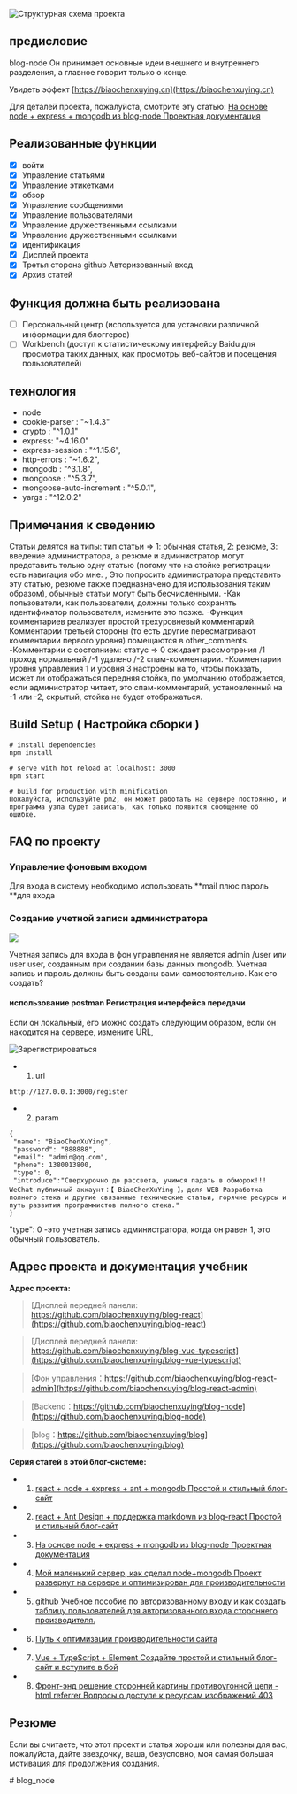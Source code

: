 ![Структурная схема проекта](https://upload-images.jianshu.io/upload_images/12890819-3348be07c69aa2b9.png?imageMogr2/auto-orient/strip%7CimageView2/2/w/1240)

## предисловие

blog-node Он принимает основные идеи внешнего и внутреннего разделения, а главное говорит только о конце.

Увидеть эффект [https://biaochenxuying.cn](https://biaochenxuying.cn)

Для деталей проекта, пожалуйста, смотрите эту статью:
[На основе node + express + mongodb из blog-node Проектная документация](https://biaochenxuying.cn/articleDetail?article_id=5bf8c57185e0f13af26e7d0d)

## Реализованные функции

- [x] войти 
- [x] Управление статьями
- [x] Управление этикетками
- [x] обзор 
- [x] Управление сообщениями
- [x] Управление пользователями
- [x] Управление дружественными ссылками
- [x] Управление дружественными ссылками
- [x] идентификация
- [x] Дисплей проекта
- [x] Третья сторона github Авторизованный вход
- [x] Архив статей

## Функция должна быть реализована

- [ ] Персональный центр (используется для установки различной информации для блоггеров)
- [ ] Workbench (доступ к статистическому интерфейсу Baidu для просмотра таких данных, как просмотры веб-сайтов и посещения пользователей)

## технология 

- node
- cookie-parser : "~1.4.3"
- crypto : "^1.0.1"
- express: "~4.16.0"
- express-session : "^1.15.6",
- http-errors : "~1.6.2",
- mongodb : "^3.1.8",
- mongoose : "^5.3.7",
- mongoose-auto-increment : "^5.0.1",
- yargs : "^12.0.2"

## Примечания к сведению

Статьи делятся на типы: тип статьи => 1: обычная статья, 2: резюме, 3: введение администратора, а резюме и администратор могут представить только одну статью (потому что на стойке регистрации есть навигация обо мне. , Это попросить администратора представить эту статью, резюме также предназначено для использования таким образом), обычные статьи могут быть бесчисленными. 
-Как пользователи, как пользователи, должны только сохранять идентификатор пользователя, измените это позже.
-Функция комментариев реализует простой трехуровневый комментарий. Комментарии третьей стороны (то есть другие пересматривают комментарии первого уровня) помещаются в other_comments. 
-Комментарии с состоянием: статус => 0 ожидает рассмотрения /1 проход нормальный /-1 удалено /-2 спам-комментарии. 
-Комментарии уровня управления 1 и уровня 3 настроены на то, чтобы показать, может ли отображаться передняя стойка, по умолчанию отображается, если администратор читает, это спам-комментарий, установленный на -1 или -2, скрытый, стойка не будет отображаться. 

## Build Setup ( Настройка сборки )

```
# install dependencies
npm install

# serve with hot reload at localhost: 3000
npm start

# build for production with minification
Пожалуйста, используйте pm2, он может работать на сервере постоянно, и программа узла будет зависать, как только появится сообщение об ошибке. 
```

## FAQ по проекту


### Управление фоновым входом

Для входа в систему необходимо использовать **mail плюс пароль **для входа


### Создание учетной записи администратора

![](https://upload-images.jianshu.io/upload_images/12890819-67861a912768e646.png?imageMogr2/auto-orient/strip%7CimageView2/2/w/1240)

Учетная запись для входа в фон управления не является admin /user или user user, созданным при создании базы данных mongodb. Учетная запись и пароль должны быть созданы вами самостоятельно. Как его создать? 

#### использование  postman Регистрация интерфейса передачи

Если он локальный, его можно создать следующим образом, если он находится на сервере, измените URL,

![Зарегистрироваться ](https://upload-images.jianshu.io/upload_images/12890819-3772744f72b8ed3e.png?imageMogr2/auto-orient/strip%7CimageView2/2/w/1240)

- 1.  url

```
http://127.0.0.1:3000/register
```

- 2. param

```
{
 "name": "BiaoChenXuYing",
 "password": "888888",
 "email": "admin@qq.com",
 "phone": 1380013800,
 "type": 0,
 "introduce":"Сверхурочно до рассвета, учимся падать в обморок!!! WeChat публичный аккаунт：【 BiaoChenXuYing 】，доля WEB Разработка полного стека и другие связанные технические статьи, горячие ресурсы и путь развития программистов полного стека."
}
```

"type": 0 -это учетная запись администратора, когда он равен 1, это обычный пользователь.

## Адрес проекта и документация учебник

**Адрес проекта:**

> [Дисплей передней панели: https://github.com/biaochenxuying/blog-react](https://github.com/biaochenxuying/blog-react)

> [Дисплей передней панели: https://github.com/biaochenxuying/blog-vue-typescript](https://github.com/biaochenxuying/blog-vue-typescript)

> [Фон управления：https://github.com/biaochenxuying/blog-react-admin](https://github.com/biaochenxuying/blog-react-admin)

> [Backend：https://github.com/biaochenxuying/blog-node](https://github.com/biaochenxuying/blog-node)

> [blog：https://github.com/biaochenxuying/blog](https://github.com/biaochenxuying/blog)

**Серия статей в этой блог-системе:**

- 1. [react + node + express + ant + mongodb Простой и стильный блог-сайт](https://biaochenxuying.cn/articleDetail?article_id=5bf57a8f85e0f13af26e579b)
- 2. [react + Ant Design + поддержка markdown из blog-react Простой и стильный блог-сайт](https://biaochenxuying.cn/articleDetail?article_id=5bf6bb5e85e0f13af26e57b7)
- 3. [На основе node + express + mongodb из blog-node Проектная документация](https://biaochenxuying.cn/articleDetail?article_id=5bf8c57185e0f13af26e7d0d)
- 4. [Мой маленький сервер, как сделал node+mongodb Проект развернут на сервере и оптимизирован для производительности](https://biaochenxuying.cn/articleDetail?article_id=5bfa728bb54f044b4f9da240)
- 5. [github Учебное пособие по авторизованному входу и как создать таблицу пользователей для авторизованного входа стороннего производителя. ](https://biaochenxuying.cn/articleDetail?article_id=5c7bd34e42b55e2ecc90976d)
- 6. [Путь к оптимизации производительности сайта](https://biaochenxuying.cn/articleDetail?article_id=5c8ca2d3b87b8a04f1860c9a)
- 7. [Vue + TypeScript + Element Создайте простой и стильный блог-сайт и вступите в бой](https://biaochenxuying.cn/articleDetail?article_id=5c9d8ce5f181945ddd6b0ffc)
- 8. [Фронт-энд решение сторонней картины противоугонной цепи - html referrer Вопросы о доступе к ресурсам изображений 403](https://biaochenxuying.cn/articleDetail?article_id=5cfcc6798090bd3c84138a08)


## Резюме

Если вы считаете, что этот проект и статья хороши или полезны для вас, пожалуйста, дайте звездочку, ваша, безусловно, моя самая большая мотивация для продолжения создания.

#   b l o g _ n o d e  
 